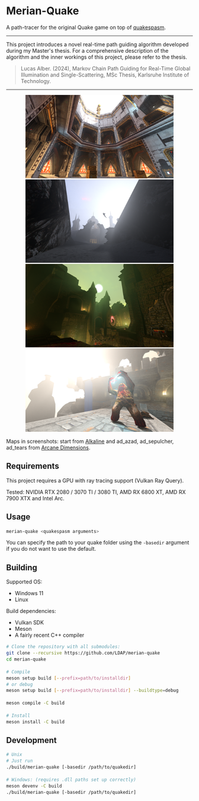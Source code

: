# Merian-Quake

A path-tracer for the original Quake game on top of [quakespasm](https://github.com/sezero/quakespasm).

<hr>

This project introduces a novel real-time path guiding algorithm developed during my Master's thesis. For a comprehensive description of the algorithm and the inner workings of this project, please refer to the thesis.

> Lucas Alber. (2024), Markov Chain Path Guiding for Real-Time Global Illumination and Single-Scattering, MSc Thesis, Karlsruhe Institute of Technology.

<hr>

<p align="middle">
  <img src="images/alk.png" width="400" />
  <img src="images/azad_2.png" width="400" /> 
  <img src="images/sepulcher.png" width="400" /> 
  <img src="images/tears.png" width="400" /> 
</p>

Maps in screenshots: start from [Alkaline](https://alkalinequake.wordpress.com/) and ad_azad, ad_sepulcher, ad_tears from [Arcane Dimensions](https://www.moddb.com/mods/arcane-dimensions). 

## Requirements

This project requires a GPU with ray tracing support (Vulkan Ray Query).

Tested: NVIDIA RTX 2080 / 3070 TI / 3080 TI, AMD RX 6800 XT, AMD RX 7900 XTX and Intel Arc.

## Usage

```bash
merian-quake <quakespasm arguments>
```

You can specify the path to your quake folder using the `-basedir` argument if you do not want to use the default.


## Building

Supported OS:

- Windows 11
- Linux

Build dependencies:

- Vulkan SDK
- Meson
- A fairly recent C++ compiler

```bash
# Clone the repository with all submodules:
git clone --recursive https://github.com/LDAP/merian-quake
cd merian-quake

# Compile
meson setup build [--prefix=path/to/installdir]
# or debug
meson setup build [--prefix=path/to/installdir] --buildtype=debug 

meson compile -C build

# Install
meson install -C build
```


## Development

```bash
# Unix
# Just run
./build/merian-quake [-basedir /path/to/quakedir]

# Windows: (requires .dll paths set up correctly)
meson devenv -C build
./build/merian-quake [-basedir /path/to/quakedir]
```

